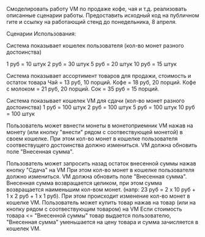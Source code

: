 Смоделировать работу VM по продаже кофе, чая и т.д. реализовать 
описанные сценарии работы. Предоставить исходный код на публичном гите и 
ссылку на работающий стенд до понедельника, 8 апреля.

Сценарии Использования:

Система показывает кошелек пользователя (кол-во монет разного 
достоинства)

1 руб = 10 штук 
2 руб = 30 штук
5 руб = 20 штук 
10 руб = 15 штук

Система показывает ассортимент товаров для продажи, стоимость и 
остаток товара 
Чай = 13 руб, 10 порций. 
Кофе = 18 руб, 20 порций. 
Кофе с молоком = 21 руб, 20 порций. 
Сок = 35 руб = 15 порций.

Система показывает кошелек VM для сдачи (кол-во монет разного 
достоинства) 
1 руб = 100 штук 
2 руб = 100 штук 
5 руб = 100 штук 
10 руб = 100 штук

Пользователь может ввнести монеты в монетоприемник VM нажав на монету 
(или кнопку "внести" рядом с соотвествующей монетой) в своем кошелке.
При этом кол-во монет в кошелке пользователя соотвествущего 
достоинства должно измениться. VM должна обновить поле "Внесенная сумма".

Пользователь может запросить назад остаток внесенной суммы нажав 
кнопку "Сдача" на VM При этом кол-во монет в кошелке пользователя должно 
измениться. VM должна обновить поле "Внесенная сумма". Внесенная сумма 
возвращается целиком, при этом сумма возвращается наименьшим кол-вом 
монет. (напр: 23 руб = 2 х 10 руб + 1 х 2 руб + 1 х 1 руб). При этом 
происходит изменение кол-во монет в кошелке VM.
Пользователь может купить товар нажав на товар (или на кнопку рядом с 
соотвествующим товаром) на VM Если стоимость товара <= "Внесенной суммы" 
товар выдается пользователю, "Внесенная сумма" уменьшается на цену 
товара и сумма зачисляется в кошелек VM.